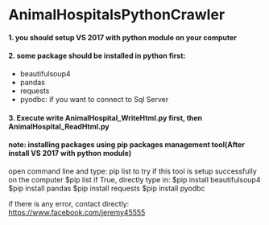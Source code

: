 # AnimalHospitalsPythonCrawler

#### 1. you should setup VS 2017 with python module on your computer
#### 2. some package should be installed in python first:
* beautifulsoup4
* pandas
* requests
* pyodbc: if you want to connect to Sql Server
#### 3. Execute write AnimalHospital\_WriteHtml.py first, then AnimalHospital\_ReadHtml.py


#### note: installing packages using pip packages management tool(After install VS 2017 with python module)
open command line and type: pip list to try if this tool is setup successfully on the computer
    $pip list
if True, directly type in:
    $pip install beautifulsoup4
    $pip install pandas
    $pip install requests
    $pip install pyodbc

if there is any error, contact directly: https://www.facebook.com/jeremy45555


